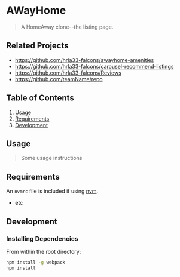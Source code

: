 # AWayHome

> A HomeAway clone--the listing page.

## Related Projects

  - https://github.com/hrla33-falcons/awayhome-amenities
  - https://github.com/hrla33-falcons/carousel-recommend-listings
  - https://github.com/hrla33-falcons/Reviews
  - https://github.com/teamName/repo

## Table of Contents

1. [Usage](#Usage)
1. [Requirements](#requirements)
1. [Development](#development)

## Usage

> Some usage instructions

## Requirements

An `nvmrc` file is included if using [nvm](https://github.com/creationix/nvm).

- etc

## Development

### Installing Dependencies

From within the root directory:

```sh
npm install -g webpack
npm install
```

